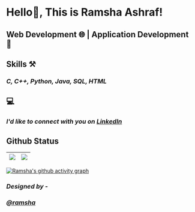  # Hello👋, This is Ramsha Ashraf!
 ## **Web Development 🌐 | Application Development 📱**
 
 ## **Skills** ⚒️
### *C, C++, Python, Java, SQL, HTML*

  
## 💻
### *I'd like to connect with you on [LinkedIn](https://www.linkedin.com/in/ramsha-ashraf-8a0668232)*



## Github Status

| <img src="https://github-readme-stats.vercel.app/api?username=ramshaashraf&&show_icons=true&count_private=true&theme=github_dark">|<img src="https://github-readme-streak-stats.herokuapp.com/?user=ramshaashraf&theme=blueberry_duo"/> |
| ------------| ------------- |


[![Ramsha's github activity graph](https://activity-graph.herokuapp.com/graph?username=ramshaashraf&theme=react-dark	)](https://github.com/ashutosh00710/github-readme-activity-graph)

###  *Designed by -*

### *[@ramsha](https://www.github.com/ramshaashraf)* 

